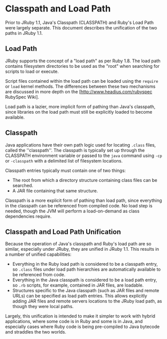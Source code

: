 Classpath and Load Path
=======================

Prior to JRuby 1.1, Java's Classpath (CLASSPATH) and Ruby's Load Path were largely separate. This document describes the unification of the two paths in JRuby 1.1.

Load Path
---------

JRuby supports the concept of a "load path" as per Ruby 1.8. The load path contains filesystem directories to be used as the "root" when searching for scripts to load or execute.

Script files contained within the load path can be loaded using the `require` or `load` kernel methods. The differences between these two mechanisms are discussed in more depth on the [http://www.headius.com/rubyspec RubySpec Wiki].

Load path is a lazier, more implicit form of pathing than Java's classpath, since libraries on the load path must still be explicitly loaded to become available.

Classpath
---------

Java applications have their own path logic used for locating `.class` files, called the ''classpath''. The classpath is typically set up through the CLASSPATH environment variable or passed to the `java` command using `-cp` or `-classpath` with a delimited list of filesystem locations.

Classpath entries typically must contain one of two things:

* The root from which a directory structure containing class files can be searched.
* A JAR file containing that same structure.

Classpath is a more explicit form of pathing than load path, since everything in the classpath can be referenced from compiled code. No load step is needed, though the JVM will perform a load-on-demand as class dependencies require.

Classpath and Load Path Unification
-----------------------------------

Because the operation of Java's classpath and Ruby's load path are so similar, especially under JRuby, they are unified in JRuby 1.1. This results in a number of unified capabilities:

* Everything in the Ruby load path is considered to be a classpath entry, so `.class` files under load path hierarchies are automatically available to be referenced from code.
* Everything in the Java classpath is considered to be a load path entry, so `.rb` scripts, for example, contained in JAR files, are loadable.
* Structures specific to the Java classpath (such as JAR files and remote URLs) can be specified as load path entries. This allows explicitly adding JAR files and remote servers locations to the JRuby load path, as though they were local paths.

Largely, this unification is intended to make it simpler to work with hybrid applications, where some code is in Ruby and some is in Java, and especially cases where Ruby code is being pre-compiled to Java bytecode and straddles the two worlds.
